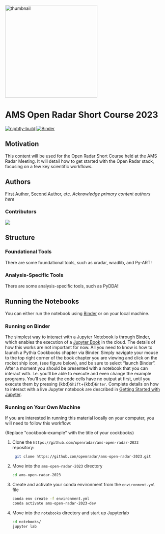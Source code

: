 <img src="thumbnail.png" alt="thumbnail" width="300"/>

# AMS Open Radar Short Course 2023

[![nightly-build](https://github.com/openradar/ams-open-radar-2023/actions/workflows/nightly-build.yaml/badge.svg)](https://github.com/openradar/ams-open-radar-2023/actions/workflows/nightly-build.yaml)
[![Binder](http://binder.mypythia.org/badge_logo.svg)](http://binder.mypythia.org/v2/gh/openradar/ams-open-radar-2023/main?labpath=notebooks)


## Motivation

This content will be used for the Open Radar Short Course held at the AMS Radar Meeting. It will detail how to get started with the Open Radar stack, focusing on a few key scientific workflows.

## Authors

[First Author](@first-author), [Second Author](@second-author), etc. _Acknowledge primary content authors here_

### Contributors

<a href="https://github.com/openradar/ams-open-radar-2023/graphs/contributors">
  <img src="https://contrib.rocks/image?repo=openradar/ams-open-radar-2023" />
</a>

## Structure


### Foundational Tools

There are some foundational tools, such as xradar, wradlib, and Py-ART!

### Analysis-Specific Tools

There are some analysis-specific tools, such as PyDDA!

## Running the Notebooks

You can either run the notebook using [Binder](https://mybinder.org/) or on your local machine.

### Running on Binder

The simplest way to interact with a Jupyter Notebook is through
[Binder](https://mybinder.org/), which enables the execution of a
[Jupyter Book](https://jupyterbook.org) in the cloud. The details of how this works are not
important for now. All you need to know is how to launch a Pythia
Cookbooks chapter via Binder. Simply navigate your mouse to
the top right corner of the book chapter you are viewing and click
on the rocket ship icon, (see figure below), and be sure to select
“launch Binder”. After a moment you should be presented with a
notebook that you can interact with. I.e. you’ll be able to execute
and even change the example programs. You’ll see that the code cells
have no output at first, until you execute them by pressing
{kbd}`Shift`\+{kbd}`Enter`. Complete details on how to interact with
a live Jupyter notebook are described in [Getting Started with
Jupyter](https://foundations.projectpythia.org/foundations/getting-started-jupyter.html).

### Running on Your Own Machine

If you are interested in running this material locally on your computer, you will need to follow this workflow:

(Replace "cookbook-example" with the title of your cookbooks)

1. Clone the `https://github.com/openradar/ams-open-radar-2023` repository:

   ```bash
    git clone https://github.com/openradar/ams-open-radar-2023.git
   ```

1. Move into the `ams-open-radar-2023` directory
   ```bash
   cd ams-open-radar-2023
   ```
1. Create and activate your conda environment from the `environment.yml` file
   ```bash
   conda env create -f environment.yml
   conda activate ams-open-radar-2023-dev
   ```
1. Move into the `notebooks` directory and start up Jupyterlab
   ```bash
   cd notebooks/
   jupyter lab
   ```
